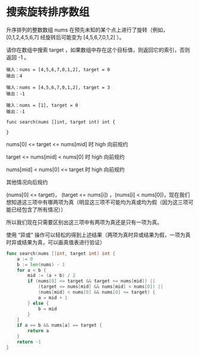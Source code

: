 # 搜索旋转排序数组

升序排列的整数数组 nums 在预先未知的某个点上进行了旋转（例如， [0,1,2,4,5,6,7] 经旋转后可能变为 [4,5,6,7,0,1,2] ）。

请你在数组中搜索 target ，如果数组中存在这个目标值，则返回它的索引，否则返回 -1 。

```
输入：nums = [4,5,6,7,0,1,2], target = 0
输出：4
```

```
输入：nums = [4,5,6,7,0,1,2], target = 3
输出：-1
```

```
输入：nums = [1], target = 0
输出：-1
```

```
func search(nums []int, target int) int {

}
```

nums[0] <= target <= nums[mid] 时 high 向前规约

target <= nums[mid] < nums[0] 时 high 向前规约

nums[mid] < nums[0] <= target 时 high 向前规约

其他情况向后规约

(nums[0] <= target)， (target <= nums[i]) ，(nums[i] < nums[0])，现在我们想知道这三项中有哪两项为真（明显这三项不可能均为真或均为假（因为这三项可能已经包含了所有情况））

所以我们现在只需要区别出这三项中有两项为真还是只有一项为真。

使用 “异或” 操作可以轻松的得到上述结果（两项为真时异或结果为假，一项为真时异或结果为真，可以画真值表进行验证）

```go
func search(nums []int, target int) int {
	a := 0
	b := len(nums) - 1
	for a < b {
		mid := (a + b) / 2
		if (nums[0] <= target && target <= nums[mid]) ||
			(target <= nums[mid] && nums[mid] < nums[0]) ||
			(nums[mid] < nums[0] && nums[0] <= target) {
			a = mid + 1
		} else {
			b = mid
		}
	}
	if a == b && nums[a] == target {
		return a
	}
	return -1
}
```

